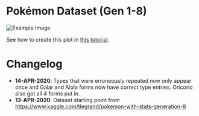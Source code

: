 # Pokémon Dataset (Gen 1-8)

![Example Image](example.gif)

See how to create this plot in [this tutorial](https://shahinrostami.com/posts/statistics/data-is-beautiful/co-occurrence-of-pokemon-types-gen-8-with-chord-diagrams/).

# Changelog

- **14-APR-2020**: Types that were erroneously repeated now only appear once and Galar and Alola forms now have correct type entries. Oricorio also got all 4 forms put in.
- **13-APR-2020**: Dataset starting point from https://www.kaggle.com/tlegrand/pokemon-with-stats-generation-8
